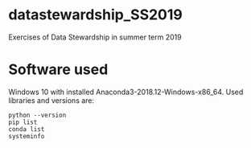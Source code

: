# datastewardship_SS2019
Exercises of Data Stewardship in summer term 2019

# Software used
Windows 10 with installed Anaconda3-2018.12-Windows-x86_64.
Used libraries and versions are:
``` 
python --version
pip list
conda list
systeminfo
```